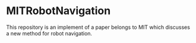# MITRobotNavigation
This repository is an implement of a paper belongs to MIT which discusses a new method for robot navigation.
